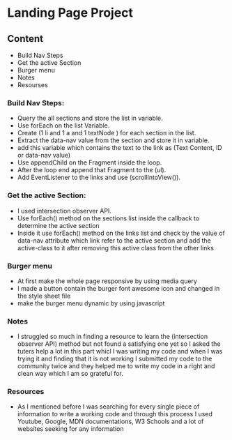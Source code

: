 # Landing Page Project

## Content
* Build Nav Steps
* Get the active Section
* Burger menu
* Notes
* Resourses

### Build Nav Steps:
* Query the all sections and store the list in variable.
* Use forEach on the list Variable.
* Create (1 li and 1 a and 1 textNode ) for each section in the list.
* Extract the data-nav value from the section and store it in variable.
* add this variable which contains the text to the link as (Text Content, ID or data-nav value)
* Use appendChild on the Fragment inside the loop.
* After the loop end append that Fragment to the (ul).
* Add EventListener to the links and use (scrollIntoView()).

### Get the active Section:
* I used intersection observer API.
* Use forEach() method on the sections list inside the callback to determine the active section 
* Inside it use forEach() method on the links list and check by the value of data-nav attribute which link refer to the active section and add the active-class to it after removing this active class from the other links 

### Burger menu
- At first make the whole page responsive by using media query 
- I made a button contain the burger font awesome icon and changed in the style sheet file   
- make the burger menu dynamic by using javascript 


### Notes
- I struggled so much in finding a resource to learn the (intersection observer API) method but not found a satisfying one yet so I asked the tuters help a lot in this part whicl I was writing my code and when I was trying it and finding that it is not working I submitted my code to the community twice and they helped me to write my code in a right and clean way which I am so grateful for. 

### Resources
- As I mentioned before I was searching for every single piece of information to write a working code and through this process I used Youtube, Google, MDN documentations, W3 Schools and a lot of websites seeking for any information  
